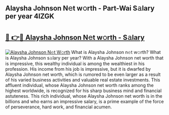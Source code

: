## Alaysha Johnson N𝚎t w𝚘rth - Part-Wai S𝚊lary per year 4IZGK

# <h2><a href="http://gc47q3.nevu.top/?p=Alaysha+Johnson">🔗 👉🔴 Alaysha Johnson N𝚎t w𝚘rth - S𝚊lary</a></h2>

[![Alaysha Johnson N𝚎t W𝚘rth](https://i.imgur.com/Oavwk0R.jpeg)](http://gc47q3.nevu.top/?p=Alaysha+Johnson)
What is Alaysha Johnson n𝚎t w𝚘rth? What is Alaysha Johnson s𝚊lary per year?
With a Alaysha Johnson net worth that is impressive, this wealthy individual is among the wealthiest in his profession. His income from his job is impressive, but it is dwarfed by Alaysha Johnson net worth, which is rumored to be even larger as a result of his varied business activities and valuable real estate investments. This affluent individual, whose Alaysha Johnson net worth ranks among the highest worldwide, is recognized for his sharp business mind and financial astuteness. This rich individual, whose Alaysha Johnson net worth is in the billions and who earns an impressive salary, is a prime example of the force of perseverance, hard work, and financial acumen.

